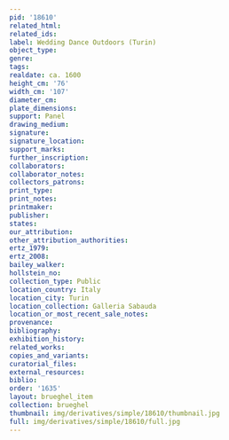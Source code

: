 ```yaml
---
pid: '18610'
related_html: 
related_ids: 
label: Wedding Dance Outdoors (Turin)
object_type: 
genre: 
tags: 
realdate: ca. 1600
height_cm: '76'
width_cm: '107'
diameter_cm: 
plate_dimensions: 
support: Panel
drawing_medium: 
signature: 
signature_location: 
support_marks: 
further_inscription: 
collaborators: 
collaborator_notes: 
collectors_patrons: 
print_type: 
print_notes: 
printmaker: 
publisher: 
states: 
our_attribution: 
other_attribution_authorities: 
ertz_1979: 
ertz_2008: 
bailey_walker: 
hollstein_no: 
collection_type: Public
location_country: Italy
location_city: Turin
location_collection: Galleria Sabauda
location_or_most_recent_sale_notes: 
provenance: 
bibliography: 
exhibition_history: 
related_works: 
copies_and_variants: 
curatorial_files: 
external_resources: 
biblio: 
order: '1635'
layout: brueghel_item
collection: brueghel
thumbnail: img/derivatives/simple/18610/thumbnail.jpg
full: img/derivatives/simple/18610/full.jpg
---
```

